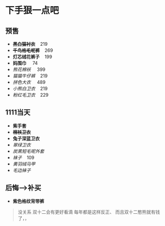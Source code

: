 # 下手狠一点吧
## 预售
* ~~**黑白猫衬衣**~~&nbsp;&nbsp;&nbsp;&nbsp;219
* ~~**千鸟格毛呢裤**~~&nbsp;&nbsp;&nbsp;&nbsp;269
* **灯芯绒花裤子**&nbsp;&nbsp;&nbsp;&nbsp;199
* **妈围巾**&nbsp;&nbsp;&nbsp;&nbsp;&nbsp;74
* *熊花棉袄*&nbsp;&nbsp;&nbsp;&nbsp;&nbsp;399
* *猫猫牛仔裤*&nbsp;&nbsp;&nbsp;&nbsp;219
* *拼色大衣* &nbsp;&nbsp;&nbsp;&nbsp;489
* *小熊白卫衣*&nbsp;&nbsp;&nbsp;&nbsp;219
* *粉红毛卫衣*&nbsp;&nbsp;&nbsp;&nbsp;229

## 1111当天
* **紫手套**
* ~~**棉袄卫衣**~~
* **兔子深蓝卫衣**
* *翠绿卫衣*
* *炭黑短毛呢外套*
* *袜子*&nbsp;&nbsp;&nbsp;&nbsp;109
* *黄羽绒马甲*
* *毛边袜子*

## 后悔-->补买
* **紫色格纹背带裤**

>没关系  双十二会有更好看滴
>每年都是这样反正、
>而且双十二憨熊就有钱了，，